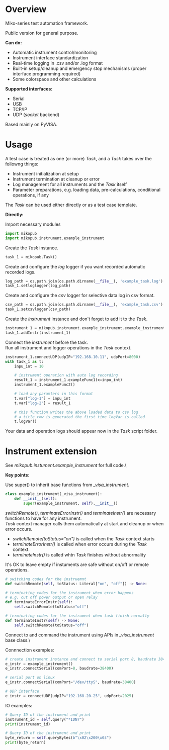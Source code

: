# Overview
Miko-series test automation framework.

Public version for general purpose.

**Can do:**
* Automatic instrument control/monitoring
* Instrument interface standardization
* Real-time logging in .csv and/or .log format
* Built-in setup/cleanup and emergency stop mechanisms (proper interface programming required)
* Some colorspace and other calculations

**Supported interfaces:**
* Serial
* USB
* TCP/IP
* UDP (*socket* backend)

Based mainly on PyVISA.

# Usage
A test case is treated as one (or more) *Task*, and a *Task* takes over the followng things:
* Instrument initialization at setup
* Instrument termination at cleanup or error
* Log management for all instruments and the *Task* itself
* Parameter preparations, e.g. loading data, pre-calculations, conditional operations, if any

The *Task* can be used either directly or as a test case template.

**Directly:**

Import necessary modules

```python
import mikopub
import mikopub.instrument.example_instrument
```

Create the *Task* instance.
```python
task_1 = mikopub.Task()
```

Create and configure the *log* logger if you want recorded automatic recorded logs.
```python
log_path = os.path.join(os.path.dirname(__file__), 'example_task.log')
task_1.setloglogger(log_path)
```

Create and configure the *csv* logger for selective data log in csv format.
```python
csv_path = os.path.join(os.path.dirname(__file__), 'example_task.csv')
task_1.setcsvlogger(csv_path)
```

Create the *instrument* instance and don't forget to add it to the *Task*.
```python
instrument_1 = mikopub.instrument.example_instrument.example_instrument()
task_1.addInstr(instrument_1)
```

Connect the *instrument* before the task.\
Run all instrument and logger operations in the *Task* context.
```python
instrument_1.connectUDP(udpIP="192.168.10.11", udpPort=8000)
with task_1 as t:
    inpu_int = 10

    # instrument operation with auto log recording
    result_1 = instrument_1.exampleFunc1(x=inpu_int)
    instrument_1.exampleFunc2()

    # load any paramters in this format
    t.var["log-1"] = inpu_int
    t.var["log-2"] = result_1

    # this function writes the above loaded data to csv log
    # a title row is generated the first time logVar is called
    t.logVar()
```

Your data and operation logs should appear now in the *Task* script folder.


# Instrument extension

See *mikopub.instument.example_instrument* for full code.\

**Key points:**

Use super() to inherit base functions from *_visa_instrument*.
```python
class example_instrument(_visa_instrument):
    def __init__(self):
        super(example_instrument, self).__init__()
```

*switchRemote()*, *terminateErrorInstr()* and *terminateInstr()* are necessary functions to have for any instrument.\
*Task* context manager calls them automatically at start and cleanup or when error occurs.
* *switchRemote(toStatus="on")* is called when the *Task* context starts
* *terminateErrorInstr()* is called when error occurs during the *Task* context.
* *terminateInstr()* is called whtn *Task* finishes without abnormality

It's OK to leave empty if instuments are safe without on/off or remote operations.
```python
# switching codes for the instruemnt
def switchRemote(self, toStatus: Literal["on", "off"]) -> None:
```
```python
# terminating codes for the instrument when error happens
# e.g. cut off power output or open relay
def terminateErrorInstr(self):
    self.switchRemote(toStatus="off")
```
```python
# terminating codes for the instrument when task finish normally
def terminateInstr(self) -> None:
    self.switchRemote(toStatus="off")
```

Connect to and command the instrument using APIs in *_visa_instrument* base class.\

Connnection examples:
```python
# create instrument instance and connect to serial port 8, baudrate 38400
e_instr = example_instrument()
e_instr.connectSerial(comPort=8, baudrate=38400)
```
```python
# serial port on linux
e_instr.connectSerial(comPort="/dev/ttyS", baudrate=38400)
```
```python
# UDP interface
e_instr = connectUDP(udpIP="192.168.20.25", udpPort=2025)
```

IO examples:
```python
# Query ID of the instrument and print
instrument_id = self.query("*IDN?")
print(instrument_id)
```
```python
# Query ID of the instrument and print
byte_return = self.queryBytes(b"\x02\x200\x03")
print(byte_return)
```

